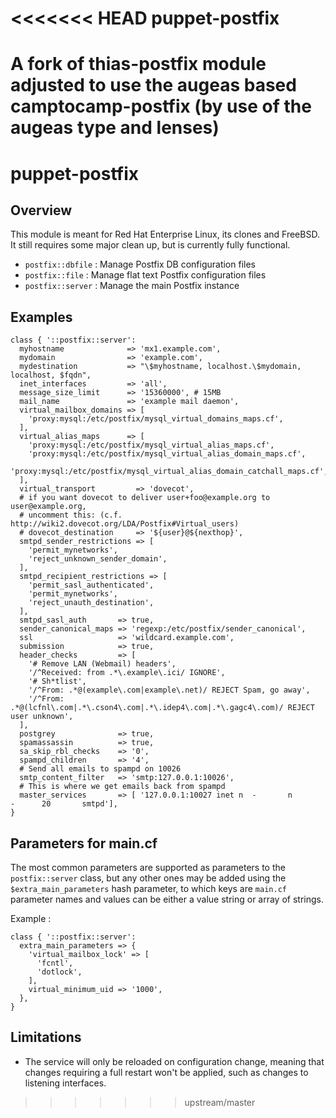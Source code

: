 <<<<<<< HEAD
puppet-postfix
==============

A fork of thias-postfix module adjusted to use the augeas based camptocamp-postfix (by use of the augeas type and lenses)
=======
# puppet-postfix

## Overview

This module is meant for Red Hat Enterprise Linux, its clones and FreeBSD. It
still requires some major clean up, but is currently fully functional.

* `postfix::dbfile` : Manage Postfix DB configuration files
* `postfix::file` : Manage flat text Postfix configuration files
* `postfix::server` : Manage the main Postfix instance

## Examples

```puppet
class { '::postfix::server':
  myhostname              => 'mx1.example.com',
  mydomain                => 'example.com',
  mydestination           => "\$myhostname, localhost.\$mydomain, localhost, $fqdn",
  inet_interfaces         => 'all',
  message_size_limit      => '15360000', # 15MB
  mail_name               => 'example mail daemon',
  virtual_mailbox_domains => [
    'proxy:mysql:/etc/postfix/mysql_virtual_domains_maps.cf',
  ],
  virtual_alias_maps      => [
    'proxy:mysql:/etc/postfix/mysql_virtual_alias_maps.cf',
    'proxy:mysql:/etc/postfix/mysql_virtual_alias_domain_maps.cf',
    'proxy:mysql:/etc/postfix/mysql_virtual_alias_domain_catchall_maps.cf',
  ],
  virtual_transport         => 'dovecot',
  # if you want dovecot to deliver user+foo@example.org to user@example.org,
  # uncomment this: (c.f. http://wiki2.dovecot.org/LDA/Postfix#Virtual_users)
  # dovecot_destination     => '${user}@${nexthop}',
  smtpd_sender_restrictions => [
    'permit_mynetworks',
    'reject_unknown_sender_domain',
  ],
  smtpd_recipient_restrictions => [
    'permit_sasl_authenticated',
    'permit_mynetworks',
    'reject_unauth_destination',
  ],
  smtpd_sasl_auth       => true,
  sender_canonical_maps => 'regexp:/etc/postfix/sender_canonical',
  ssl                   => 'wildcard.example.com',
  submission            => true,
  header_checks         => [
    '# Remove LAN (Webmail) headers',
    '/^Received: from .*\.example\.ici/ IGNORE',
    '# Sh*tlist',
    '/^From: .*@(example\.com|example\.net)/ REJECT Spam, go away',
    '/^From: .*@(lcfnl\.com|.*\.cson4\.com|.*\.idep4\.com|.*\.gagc4\.com)/ REJECT user unknown',
  ],
  postgrey              => true,
  spamassassin          => true,
  sa_skip_rbl_checks    => '0',
  spampd_children       => '4',
  # Send all emails to spampd on 10026
  smtp_content_filter   => 'smtp:127.0.0.1:10026',
  # This is where we get emails back from spampd
  master_services       => [ '127.0.0.1:10027 inet n  -       n       -      20       smtpd'],
}
```

## Parameters for main.cf

The most common parameters are supported as parameters to the `postfix::server`
class, but any other ones may be added using the `$extra_main_parameters` hash
parameter, to which keys are `main.cf` parameter names and values can be either
a value string or array of strings.

Example :
```puppet
class { '::postfix::server':
  extra_main_parameters => {
    'virtual_mailbox_lock' => [
      'fcntl',
      'dotlock',
    ],
    virtual_minimum_uid => '1000',
  },
}
```

## Limitations

* The service will only be reloaded on configuration change, meaning that
  changes requiring a full restart won't be applied, such as changes to
  listening interfaces.

>>>>>>> upstream/master
